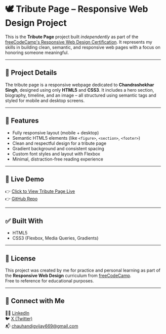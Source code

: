 # 🕊️ Tribute Page – Responsive Web Design Project

This is the **Tribute Page** project built *independently* as part of the [freeCodeCamp's Responsive Web Design Certification](https://www.freecodecamp.org/learn/). It represents my skills in building clean, semantic, and responsive web pages with a focus on honoring someone meaningful.

---

## 🧾 Project Details

The tribute page is a responsive webpage dedicated to **Chandrashekhar Singh**, designed using only **HTML5** and **CSS3**. It includes a hero section, biography, timeline, and an image – all structured using semantic tags and styled for mobile and desktop screens.

---

## 🎯 Features

- Fully responsive layout (mobile + desktop)
- Semantic HTML5 elements (like `<figure>`, `<section>`, `<footer>`)
- Clean and respectful design for a tribute page
- Gradient background and consistent spacing
- Custom font styles and layout with Flexbox
- Minimal, distraction-free reading experience

---
## 🚀 Live Demo

👉 [Click to View Tribute Page Live](https://fcc-rwd-tribute-page.netlify.app)  
👉 [GitHub Repo](https://github.com/chauhandigvijay1/fcc-rwd-mine-projects)


---

## ✅ Built With

- HTML5  
- CSS3 (Flexbox, Media Queries, Gradients)

---

## 📜 License

This project was created by me for practice and personal learning as part of the **Responsive Web Design** curriculum from [freeCodeCamp](https://www.freecodecamp.org/).  
Free to reference for educational purposes.

---

## 🔗 Connect with Me

🧑‍💻 [LinkedIn](https://www.linkedin.com/in/digvijaykumarsingh)  
🐦 [X (Twitter)](https://x.com/DigvijaySi29958)  
📬 chauhandigvijay669@gmail.com
